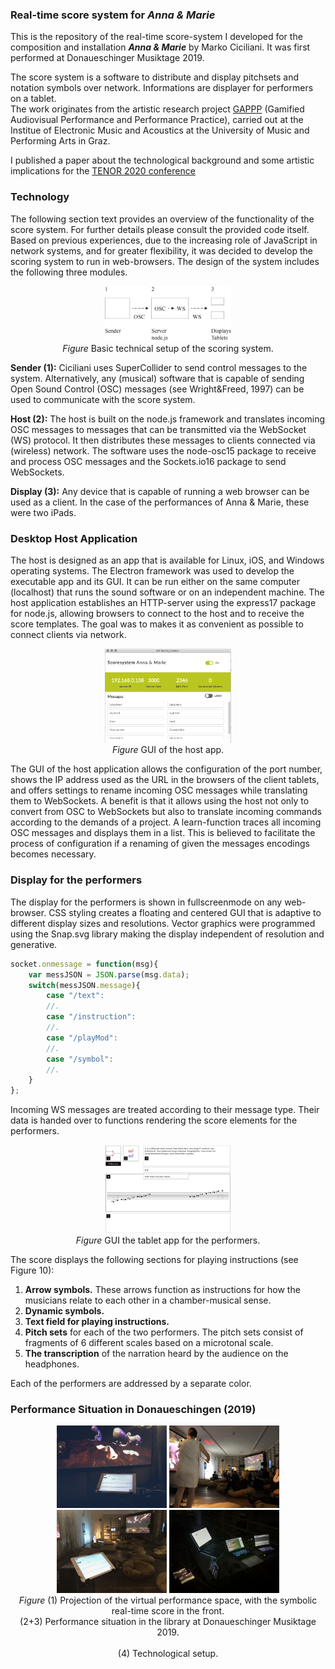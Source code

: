 
### Real-time score system for ___Anna & Marie___
This is the repository of the real-time score-system I developed for the composition and installation ___Anna & Marie___ by Marko Ciciliani. It was first performed at Donaueschinger Musiktage 2019. 

The score system is a software to distribute and display pitchsets and notation symbols over network. Informations are displayer for performers on a tablet. <br>
The work originates from the artistic research project [GAPPP](http://gappp.net/) (Gamified Audiovisual Performance and Performance Practice), carried out at the Institue of Electronic Music and Acoustics at the University of Music and Performing Arts in Graz.

I published a paper about the technological background and some artistic implications for the [TENOR 2020 conference](https://tenor2020.hfmt-hamburg.de/)




### Technology

The following section text provides an overview of the functionality of the score system. For further details please consult the provided code itself.
Based on previous experiences, due to the increasing role of JavaScript in network systems, and for greater flexibility, it was decided to develop the scoring system to run in web-browsers. The design of the system includes the following three modules.

<p align="center">
  <img width="40%" src="https://github.com/asa-nerd/Anna-und-Marie/blob/master/documentation/01%20Live/setup.jpg"><br />
  <i>Figure</i> Basic technical setup of the scoring system.
</p>


**Sender (1):** Ciciliani uses SuperCollider to send control messages to the system. Alternatively, any (musical) software that is capable of sending Open Sound Control (OSC) messages (see Wright&Freed, 1997) can be used to communicate with the score system.

**Host (2):** The host is built on the node.js framework and translates incoming OSC messages to messages that can be transmitted via the WebSocket (WS) protocol. It then distributes these messages to clients connected via (wireless) network. The software uses the node-osc15 package to receive and process OSC messages and the Sockets.io16 package to send WebSockets.

**Display (3):** Any device that is capable of running a web browser can be used as a client. In the case of the performances of Anna & Marie, these were two iPads.


### Desktop Host Application
The host is designed as an app that is available for Linux, iOS, and Windows operating systems. The Electron framework was used to develop the executable app and its GUI. It can be run either on the same computer (localhost) that runs the sound software or on an independent machine. The host application establishes an HTTP-server using the express17 package for node.js, allowing browsers to connect to the host and to receive the score templates. The goal was to makes it as convenient as possible to connect clients via network. 

<p align="center">
  <img width="40%" src="https://github.com/asa-nerd/Anna-und-Marie/blob/master/documentation/02%20Screenshots/interface-2.png"><br />
  <i>Figure</i> GUI of the host app.
</p>

The GUI of the host application allows the configuration of the port number, shows the IP address used as the URL in the browsers of the client tablets, and offers settings to rename incoming OSC messages while translating them to WebSockets. A benefit is that it allows using the host not only to convert from OSC to WebSockets but also to translate incoming commands according to the demands of a project. A learn-function traces all incoming OSC messages and displays them in a list. This is believed to facilitate the process of configuration if a renaming of given the messages encodings becomes necessary. 



### Display for the performers
The display for the performers is shown in fullscreenmode on any web-browser. CSS styling creates a floating and centered GUI that is adaptive to different display sizes and resolutions. Vector graphics were programmed using the Snap.svg library  making the display independent of resolution and generative.

```javascript
socket.onmessage = function(msg){
	var messJSON = JSON.parse(msg.data);
	switch(messJSON.message){
		case "/text":
		//. 
		case "/instruction":
		//.
		case "/playMod":
		//.
		case "/symbol":
		//.
	}
};
```
Incoming WS messages are treated according to their message type. Their data is handed over to functions rendering the score elements for the performers. 

<p align="center">
  <img width="40%" src="https://github.com/asa-nerd/Anna-und-Marie/blob/master/documentation/02%20Screenshots/Figure-10.png"><br />
  <i>Figure</i> GUI the tablet app for the performers.
</p>

The score displays the following sections for playing instructions (see Figure 10):

1. **Arrow symbols.** These arrows function as instructions for how the musicians relate to each other in a chamber-musical sense. 
2. **Dynamic symbols.** 
3. **Text field for playing instructions.** 
4. **Pitch sets** for each of the two performers. The pitch sets consist of fragments of 6 different scales based on a microtonal scale. 
5. **The transcription** of the narration heard by the audience on the headphones.

Each of the performers are addressed by a separate color.


### Performance Situation in Donaueschingen (2019)

<p align="center">
  <img width="35%" src="https://github.com/asa-nerd/Anna-und-Marie/blob/master/documentation/01%20Live/DE-1.jpg">
  <img width="35%" src="https://github.com/asa-nerd/Anna-und-Marie/blob/master/documentation/01%20Live/IMG_9422.jpg">
  <img width="35%" src="https://github.com/asa-nerd/Anna-und-Marie/blob/master/documentation/01%20Live/IMG_9438.jpg">
  <img width="35%" src="https://github.com/asa-nerd/Anna-und-Marie/blob/master/documentation/01%20Live/DE-2.jpg"><br />
  <i>Figure</i> (1) Projection of the virtual performance space, with the symbolic real-time score in the front.<br />
  (2+3) Performance situation in the library at Donaueschinger Musiktage 2019. <br /> <br />
  (4) Technological setup.<br />
</p>

